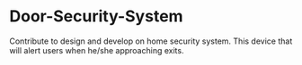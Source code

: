 # Door-Security-System

Contribute to design and develop on home security system.
This device that will alert users when he/she approaching exits.
